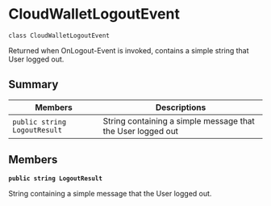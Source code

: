 # CloudWalletLogoutEvent

```
class CloudWalletLogoutEvent
```

Returned when OnLogout-Event is invoked, contains a simple string that User logged out.

## Summary

| Members                        | Descriptions                                                |
| ------------------------------ | ----------------------------------------------------------- |
| `public string` `LogoutResult` | String containing a simple message that the User logged out |

## Members

**`public string LogoutResult`**

String containing a simple message that the User logged out.

